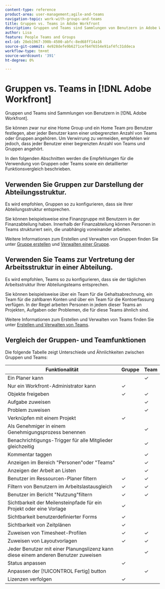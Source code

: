 ```yaml
---
content-type: reference
product-area: user-management;agile-and-teams
navigation-topic: work-with-groups-and-teams
title: Gruppen vs. Teams in Adobe Workfront
description: Gruppen und Teams sind Sammlungen von Benutzern in Adobe Workfront.
author: Lisa
feature: People Teams and Groups
exl-id: 28eb1967-390b-4500-abfc-8ed68ff14a16
source-git-commit: 4e928defe9b6271cef64f6554e91af4fc31ddeca
workflow-type: tm+mt
source-wordcount: '391'
ht-degree: 0%

---
```


# Gruppen vs. Teams in [!DNL Adobe Workfront]

<!-- Audited: 12/2023 -->

Gruppen und Teams sind Sammlungen von Benutzern in [!DNL Adobe Workfront].

Sie können zwar nur eine Home Group und ein Home Team pro Benutzer festlegen, aber jeder Benutzer kann einer unbegrenzten Anzahl von Teams oder Gruppen angehören. Um Verwirrung zu vermeiden, empfehlen wir jedoch, dass jeder Benutzer einer begrenzten Anzahl von Teams und Gruppen angehört.

In den folgenden Abschnitten werden die Empfehlungen für die Verwendung von Gruppen oder Teams sowie ein detaillierter Funktionsvergleich beschrieben.

## Verwenden Sie Gruppen zur Darstellung der Abteilungsstruktur.

Es wird empfohlen, Gruppen so zu konfigurieren, dass sie Ihrer Abteilungsstruktur entsprechen.

Sie können beispielsweise eine Finanzgruppe mit Benutzern in der Finanzabteilung haben. Innerhalb der Finanzabteilung können Personen in Teams strukturiert sein, die unabhängig voneinander arbeiten.

Weitere Informationen zum Erstellen und Verwalten von Gruppen finden Sie unter [Gruppe erstellen](../../administration-and-setup/manage-groups/create-and-manage-groups/create-a-group.md) und [Verwalten einer Gruppe](../../administration-and-setup/manage-groups/create-and-manage-groups/manage-a-group.md).

## Verwenden Sie Teams zur Vertretung der Arbeitsstruktur in einer Abteilung.

Es wird empfohlen, Teams so zu konfigurieren, dass sie der täglichen Arbeitsstruktur Ihrer Abteilungsteams entsprechen.

Sie können beispielsweise über ein Team für die Gehaltsabrechnung, ein Team für die zahlbaren Konten und über ein Team für die Kontoerfassung verfügen. In der Regel arbeiten Personen in jedem dieser Teams an Projekten, Aufgaben oder Problemen, die für diese Teams ähnlich sind.

Weitere Informationen zum Erstellen und Verwalten von Teams finden Sie unter [Erstellen und Verwalten von Teams](../../people-teams-and-groups/create-and-manage-teams/create-and-mange-teams.md).

## Vergleich der Gruppen- und Teamfunktionen

Die folgende Tabelle zeigt Unterschiede und Ähnlichkeiten zwischen Gruppen und Teams:

| **Funktionalität** | **Gruppe** | **Team** |
|---|---|---|
| Ein Planer kann |  | ✓ |
| Nur ein Workfront-Administrator kann | ✓ |  |
| Objekte freigeben | ✓ | ✓ |
| Aufgabe zuweisen |  | ✓ |
| Problem zuweisen |  | ✓ |
| Verknüpfen mit einem Projekt | ✓ |  |
| Als Genehmiger in einem Genehmigungsprozess benennen |  | ✓ |
| Benachrichtigungs-Trigger für alle Mitglieder gleichzeitig |  | ✓ |
| Kommentar taggen |  | ✓ |
| Anzeigen im Bereich &quot;Personen&quot;oder &quot;Teams&quot; |  | ✓ |
| Anzeigen der Arbeit an Listen |  | ✓ |
| Benutzer im Ressourcen-Planer filtern | ✓ | ✓ |
| Filtern von Benutzern im Arbeitslastausgleich | ✓ | ✓ |
| Benutzer im Bericht &quot;Nutzung&quot;filtern | ✓ | ✓ |
| Sichtbarkeit der Meilensteinpfade für ein Projekt oder eine Vorlage | ✓ |  |
| Sichtbarkeit benutzerdefinierter Forms | ✓ |  |
| Sichtbarkeit von Zeitplänen | ✓ |  |
| Zuweisen von Timesheet-Profilen | ✓ | ✓ |
| Zuweisen von Layoutvorlagen | ✓ | ✓ |
| Jeder Benutzer mit einer Planungslizenz kann diese einem anderen Benutzer zuweisen |  | ✓ |
| Status anpassen | ✓ |  |
| Anpassen der [!UICONTROL Fertig] button |  | ✓ |
| Lizenzen verfolgen | ✓ |  |
